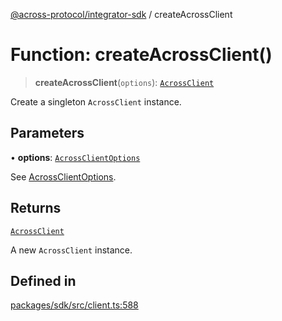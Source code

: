 [@across-protocol/integrator-sdk](../globals.md) / createAcrossClient

# Function: createAcrossClient()

> **createAcrossClient**(`options`): [`AcrossClient`](../classes/AcrossClient.md)

Create a singleton `AcrossClient` instance.

## Parameters

• **options**: [`AcrossClientOptions`](../type-aliases/AcrossClientOptions.md)

See [AcrossClientOptions](../type-aliases/AcrossClientOptions.md).

## Returns

[`AcrossClient`](../classes/AcrossClient.md)

A new `AcrossClient` instance.

## Defined in

[packages/sdk/src/client.ts:588](https://github.com/across-protocol/toolkit/blob/eee89a253938d54aa640eb34f40c2d714b9d031f/packages/sdk/src/client.ts#L588)
